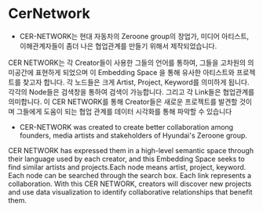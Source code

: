 # CerNetwork

- CER-NETWORK는 현대 자동차의 Zeroone group의 창업가, 미디어 아티스트, 이해관계자들이 좀더 나은 협업관계를 만들기 위해서 제작되었습니다.

CER NETWORK는 각 Creator들이 사용한 그들의 언어를 통하여, 그들을 고차원의 의미공간에 표현하게 되었으며 이 Embedding Space 을 통해 유사한 아티스트와 프로젝트를 찾고자 합니다. 각 노드들은 크게 Artist, Project, Keyword를 의미하게 됩니다. 각각의 Node들은 검색창을 통하여 검색이 가능합니다. 그리고 각 Link들은 협업관계를 의미합니다. 이 CER NETWORK를 통해 Creator들은 새로운 프로젝트를 발견할 것이며 그들에게 도움이 되는 협업 관계를 데이터 시각화를 통해 파악할 수 있습니다

- CER-NETWORK was created to create better collaboration among founders, media artists and stakeholders of Hyundai's Zeroone group.

CER NETWORK has expressed them in a high-level semantic space through their language used by each creator, and this Embedding Space seeks to find similar artists and projects.Each node means artist, project, keyword. Each node can be searched through the search box. Each link represents a collaboration. With this CER NETWORK, creators will discover new projects and use data visualization to identify collaborative relationships that benefit them.